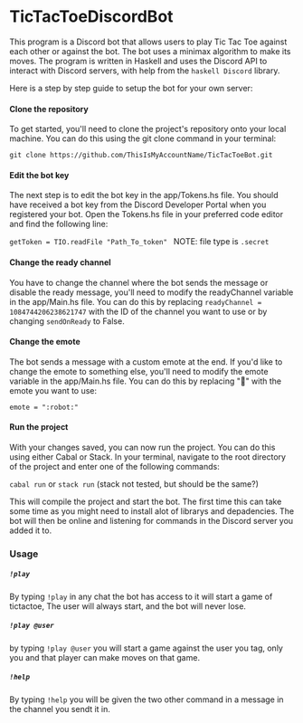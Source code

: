 # TicTacToeDiscordBot

This program is a Discord bot that allows users to play Tic Tac Toe against each other or against the bot. The bot uses a minimax algorithm to make its moves. The program is written in Haskell and uses the Discord API to interact with Discord servers, with help from the `haskell Discord` library.

Here is a step by step guide to setup the bot for your own server:


#### Clone the repository
To get started, you'll need to clone the project's repository onto your local machine. You can do this using the git clone command in your terminal:


`git clone https://github.com/ThisIsMyAccountName/TicTacToeBot.git`


#### Edit the bot key
The next step is to edit the bot key in the app/Tokens.hs file. You should have received a bot key from the Discord Developer Portal when you registered your bot. Open the Tokens.hs file in your preferred code editor and find the following line:

`getToken = TIO.readFile "Path_To_token" ` NOTE:  file type is `.secret`

#### Change the ready channel
You have to change the channel where the bot sends the message or disable the ready message, you'll need to modify the readyChannel variable in the app/Main.hs file. You can do this by replacing `readyChannel = 1084744206238621747` with the ID of the channel you want to use or by changing `sendOnReady` to False.


#### Change the emote
The bot sends a message with a custom emote at the end. If you'd like to change the emote to something else, you'll need to modify the emote variable in the app/Main.hs file. You can do this by replacing ":robot:" with the emote you want to use:


`emote = ":robot:"`

#### Run the project
With your changes saved, you can now run the project. You can do this using either Cabal or Stack. In your terminal, navigate to the root directory of the project and enter one of the following commands:


`cabal run`
or
`stack run` (stack not tested, but should be the same?)

This will compile the project and start the bot. The first time this can take some time as you might need to install alot of librarys and depadencies. The bot will then be online and listening for commands in the Discord server you added it to.



### Usage
##### `!play`
By typing `!play` in any chat the bot has access to it will start a game of tictactoe, The user will always start, and the bot will never lose.
##### `!play @user`
by typing `!play @user` you will start a game against the user you tag, only you and that player can make moves on that game.
##### `!help`
By typing `!help` you will be given the two other command in a message in the channel you sendt it in.
